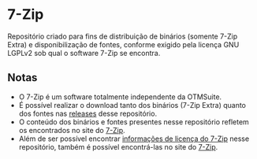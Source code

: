 # 7-Zip
Repositório criado para fins de distribuição de binários (somente 7-Zip Extra) e disponibilização de fontes, conforme exigido pela licença GNU LGPLv2 sob qual o software 7-Zip se encontra.

## Notas ##
- O 7-Zip é um software totalmente independente da OTMSuite.
- É possível realizar o download tanto dos binários (7-Zip Extra) quanto dos fontes nas [releases](https://github.com/otmsuite/7-zip/releases) desse repositório.
- O conteúdo dos binários e fontes presentes nesse repositório refletem os encontrados no site do [7-Zip](https://www.7-zip.org/download.html).
- Além de ser possível encontrar [informações de licença do 7-Zip](https://github.com/otmsuite/7-zip/blob/main/license.txt) nesse repositório, também é possível encontrá-las no site do [7-Zip](https://www.7-zip.org/license.txt).
